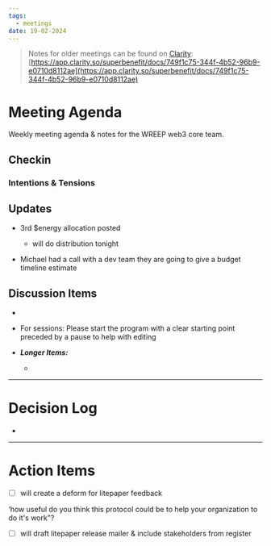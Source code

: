 ```yaml
---
tags:
  - meetings
date: 19-02-2024
---
```


> Notes for older meetings can be found on [Clarity](https://app.clarity.so/superbenefit/docs/749f1c75-344f-4b52-96b9-e0710d8112ae):
> [https://app.clarity.so/superbenefit/docs/749f1c75-344f-4b52-96b9-e0710d8112ae](https://app.clarity.so/superbenefit/docs/749f1c75-344f-4b52-96b9-e0710d8112ae)

# Meeting Agenda

Weekly meeting agenda & notes for the WREEP web3 core team.

## Checkin

### Intentions & Tensions

## Updates

- 3rd $energy allocation posted

  - will do distribution tonight

- Michael had a call with a dev team they are going to give a budget timeline estimate 

## Discussion Items

-  

- For sessions: Please start the program with a clear starting point preceded by a pause to help with editing

- **_Longer Items:_**

  -  

---

# Decision Log

- 

---

# Action Items

- [ ]  will create a deform for litepaper feedback

‘how useful do you think this protocol could be to help your organization to do it's work"?

- [ ]  will draft litepaper release mailer & include stakeholders from register